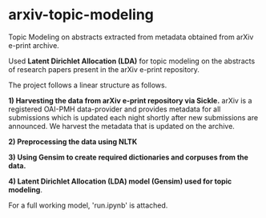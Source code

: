 # arxiv-topic-modeling
Topic Modeling on abstracts extracted from metadata obtained from arXiv e-print archive.

Used **Latent Dirichlet Allocation (LDA)** for topic modeling on the abstracts of research papers present in the arXiv e-print repository.

The project follows a linear structure as follows.

**1) Harvesting the data from arXiv e-print repository via Sickle.**
arXiv is a registered OAI-PMH data-provider and provides metadata for all submissions which is updated each night shortly after new submissions are announced. We harvest the metadata that is updated on the archive.

**2) Preprocessing the data using NLTK**

**3) Using Gensim to create required dictionaries and corpuses from the data.** 

**4) Latent Dirichlet Allocation (LDA) model (Gensim) used for topic modeling**. 

For a full working model, 'run.ipynb' is attached.

